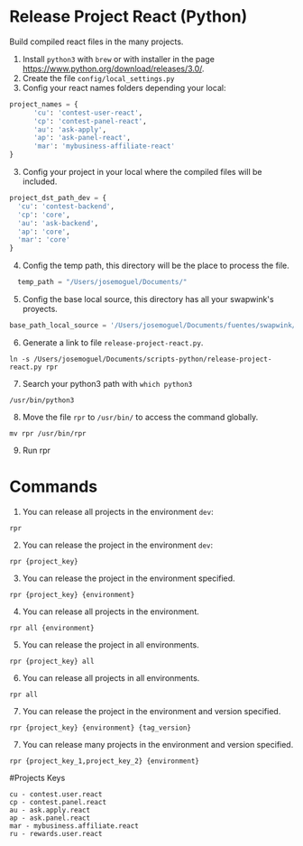 # Release Project React (Python)

Build compiled react files in the many projects.

1. Install `python3` with `brew` or with installer in the page https://www.python.org/download/releases/3.0/.
2. Create the file `config/local_settings.py`
2. Config your react names folders depending your local:

```python
project_names = {
      'cu': 'contest-user-react', 
      'cp': 'contest-panel-react',
      'au': 'ask-apply', 
      'ap': 'ask-panel-react', 
      'mar': 'mybusiness-affiliate-react'
}
```
3. Config your project in your local where the compiled files will be included.
```python
project_dst_path_dev = {
  'cu': 'contest-backend', 
  'cp': 'core',
  'au': 'ask-backend', 
  'ap': 'core', 
  'mar': 'core'
}
```
4. Config the temp path, this directory will be the place to process the file.
  
```python 
  temp_path = "/Users/josemoguel/Documents/"
```

5. Config the base local source, this directory has all your swapwink's proyects.
  
```python
base_path_local_source = '/Users/josemoguel/Documents/fuentes/swapwink/'
```
6. Generate a link to file `release-project-react.py`.
```
ln -s /Users/josemoguel/Documents/scripts-python/release-project-react.py rpr
```
7. Search your python3 path with `which python3`
```
/usr/bin/python3
```
8. Move the file `rpr` to `/usr/bin/` to access the command globally.
```
mv rpr /usr/bin/rpr
```
9. Run rpr

# Commands

1. You can release all projects in the environment `dev`:
```
rpr
```

2. You can release the project in the environment `dev`:
```
rpr {project_key}
```

3. You can release the project in the environment specified.
```
rpr {project_key} {environment}
```

4. You can release all projects in the environment.
```
rpr all {environment}
```

5. You can release the project in all environments.
```
rpr {project_key} all
```

6. You can release all projects in all environments.
```
rpr all
```

7. You can release the project in the environment and version specified.
```
rpr {project_key} {environment} {tag_version}
```

7. You can release many projects in the environment and version specified.
```
rpr {project_key_1,project_key_2} {environment}
```

#Projects Keys

```
cu - contest.user.react
cp - contest.panel.react
au - ask.apply.react
ap - ask.panel.react
mar - mybusiness.affiliate.react
ru - rewards.user.react
```




